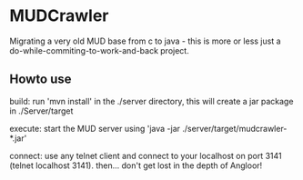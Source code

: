 MUDCrawler
==========

Migrating a very old MUD base from c to java - this is more or less just a do-while-commiting-to-work-and-back project.

## Howto use

build: run 'mvn install' in the ./server directory, this will create a jar package in ./Server/target

execute: start the MUD server using 'java -jar ./server/target/mudcrawler-*.jar'

connect: use any telnet client and connect to your localhost on port 3141 (telnet localhost 3141). then... don't get lost in the depth of Angloor!